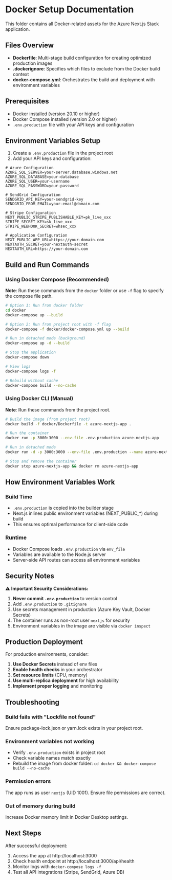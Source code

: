 # Docker Setup Documentation

This folder contains all Docker-related assets for the Azure Next.js Stack application.

## Files Overview

- **Dockerfile**: Multi-stage build configuration for creating optimized production images
- **.dockerignore**: Specifies which files to exclude from the Docker build context
- **docker-compose.yml**: Orchestrates the build and deployment with environment variables

## Prerequisites

- Docker installed (version 20.10 or higher)
- Docker Compose installed (version 2.0 or higher)
- `.env.production` file with your API keys and configuration

## Environment Variables Setup

1. Create a `.env.production` file in the project root
2. Add your API keys and configuration:

```env
# Azure Configuration
AZURE_SQL_SERVER=your-server.database.windows.net
AZURE_SQL_DATABASE=your-database
AZURE_SQL_USER=your-username
AZURE_SQL_PASSWORD=your-password

# SendGrid Configuration
SENDGRID_API_KEY=your-sendgrid-key
SENDGRID_FROM_EMAIL=your-email@domain.com

# Stripe Configuration
NEXT_PUBLIC_STRIPE_PUBLISHABLE_KEY=pk_live_xxx
STRIPE_SECRET_KEY=sk_live_xxx
STRIPE_WEBHOOK_SECRET=whsec_xxx

# Application Configuration
NEXT_PUBLIC_APP_URL=https://your-domain.com
NEXTAUTH_SECRET=your-nextauth-secret
NEXTAUTH_URL=https://your-domain.com
```

## Build and Run Commands

### Using Docker Compose (Recommended)

**Note**: Run these commands from the `docker` folder or use `-f` flag to specify the compose file path.

```bash
# Option 1: Run from docker folder
cd docker
docker-compose up --build

# Option 2: Run from project root with -f flag
docker-compose -f docker/docker-compose.yml up --build

# Run in detached mode (background)
docker-compose up -d --build

# Stop the application
docker-compose down

# View logs
docker-compose logs -f

# Rebuild without cache
docker-compose build --no-cache
```

### Using Docker CLI (Manual)

**Note**: Run these commands from the project root.

```bash
# Build the image (from project root)
docker build -f docker/Dockerfile -t azure-nextjs-app .

# Run the container
docker run -p 3000:3000 --env-file .env.production azure-nextjs-app

# Run in detached mode
docker run -d -p 3000:3000 --env-file .env.production --name azure-nextjs-app azure-nextjs-app

# Stop and remove the container
docker stop azure-nextjs-app && docker rm azure-nextjs-app
```

## How Environment Variables Work

### Build Time
- `.env.production` is copied into the builder stage
- Next.js inlines public environment variables (NEXT_PUBLIC_*) during build
- This ensures optimal performance for client-side code

### Runtime
- Docker Compose loads `.env.production` via `env_file`
- Variables are available to the Node.js server
- Server-side API routes can access all environment variables

## Security Notes

⚠️ **Important Security Considerations:**

1. **Never commit `.env.production`** to version control
2. Add `.env.production` to `.gitignore`
3. Use secrets management in production (Azure Key Vault, Docker Secrets)
4. The container runs as non-root user `nextjs` for security
5. Environment variables in the image are visible via `docker inspect`

## Production Deployment

For production environments, consider:

1. **Use Docker Secrets** instead of env files
2. **Enable health checks** in your orchestrator
3. **Set resource limits** (CPU, memory)
4. **Use multi-replica deployment** for high availability
5. **Implement proper logging** and monitoring

## Troubleshooting

### Build fails with "Lockfile not found"
Ensure package-lock.json or yarn.lock exists in your project root.

### Environment variables not working
- Verify `.env.production` exists in project root
- Check variable names match exactly
- Rebuild the image from docker folder: `cd docker && docker-compose build --no-cache`

### Permission errors
The app runs as user `nextjs` (UID 1001). Ensure file permissions are correct.

### Out of memory during build
Increase Docker memory limit in Docker Desktop settings.

## Next Steps

After successful deployment:
1. Access the app at http://localhost:3000
2. Check health endpoint at http://localhost:3000/api/health
3. Monitor logs with `docker-compose logs -f`
4. Test all API integrations (Stripe, SendGrid, Azure DB)

